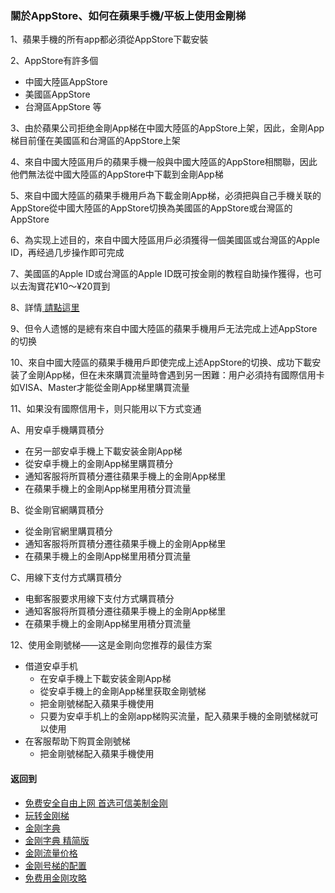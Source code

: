 ### 關於AppStore、如何在蘋果手機/平板上使用金剛梯

1、蘋果手機的所有app都必須從AppStore下載安裝

2、AppStore有許多個
- 中國大陸區AppStore
- 美國區AppStore
- 台灣區AppStore 等

3、由於蘋果公司拒绝金剛App梯在中國大陸區的AppStore上架，因此，金剛App梯目前僅在美國區和台灣區的AppStore上架

4、來自中國大陸區用戶的蘋果手機一般與中國大陸區的AppStore相關聯，因此他們無法從中國大陸區的AppStore中下載到金剛App梯

5、來自中國大陸區的蘋果手機用戶為下載金剛App梯，必須把與自己手機关联的AppStore從中國大陸區的AppStore切换為美國區的AppStore或台灣區的AppStore

6、為实现上述目的，來自中國大陸區用戶必須獲得一個美國區或台灣區的Apple ID，再经過几步操作即可完成

7、美國區的Apple ID或台灣區的Apple ID既可按金剛的教程自助操作獲得，也可以去淘寶花¥10～¥20買到

8、詳情[ 請點這里 ](https://gitlab.com/kk404/web/-/blob/master/%E5%BE%80%E5%90%8E%E7%BF%BB.md)

9、但令人遗憾的是總有來自中國大陸區的蘋果手機用戶无法完成上述AppStore的切换

10、來自中國大陸區的蘋果手機用戶即使完成上述AppStore的切换、成功下載安装了金剛App梯，但在未來購買流量時會遇到另一困難：用户必須持有國際信用卡如VISA、Master才能從金剛App梯里購買流量

11、如果没有國際信用卡，则只能用以下方式变通

A、用安卓手機購買積分
- 在另一部安卓手機上下載安装金剛App梯
- 從安卓手機上的金剛App梯里購買積分
- 通知客服将所買積分遷往蘋果手機上的金剛App梯里
- 在蘋果手機上的金剛App梯里用積分買流量

B、從金剛官網購買積分
- 從金剛官網里購買積分
- 通知客服将所買積分遷往蘋果手機上的金剛App梯里
- 在蘋果手機上的金剛App梯里用積分買流量

C、用線下支付方式購買積分
- 电郵客服要求用線下支付方式購買積分
- 通知客服将所買積分遷往蘋果手機上的金剛App梯里
- 在蘋果手機上的金剛App梯里用積分買流量

12、使用金剛號梯——这是金剛向您推荐的最佳方案
- 借道安卓手机
  - 在安卓手機上下載安装金剛App梯
  - 從安卓手機上的金剛App梯里获取金剛號梯
  - 把金剛號梯配入蘋果手機使用
  - 只要为安卓手机上的金刚app梯购买流量，配入蘋果手機的金剛號梯就可以使用
- 在客服帮助下购買金刚號梯
  - 把金剛號梯配入蘋果手機使用

#### 返回到
- [免费安全自由上网 首选可信美制金刚](https://gitlab.com/kk404/web/-/blob/master/%E5%BE%80%E5%90%8E%E7%BF%BB.md)
- [玩转金刚梯](https://github.com/a2zitpro/web/blob/master/LadderFree/A.md)
- [金刚字典](https://github.com/a2zitpro/web/blob/master/LadderFree/kkDictionary/KKDictionary.md)
- [金刚字典 精简版](https://github.com/a2zitpro/web/blob/master/LadderFree/kkDictionary/KKDictionaryShortVersion.md)
- [金刚流量价格](https://github.com/a2zitpro/web/blob/master/LadderFree/kkDictionary/Price/KKDTPrice.md)
- [金刚号梯的配置](https://github.com/a2zitpro/web/blob/master/LadderFree/kkDictionary/KKLadderConfigration/KKLadderConfigration.md)
- [免费用金刚攻略](https://github.com/a2zitpro/web/blob/master/LadderFree/kkDictionary/Twitter/Biolink.md)

